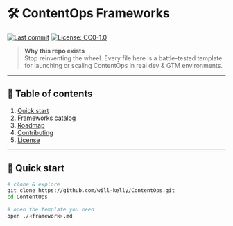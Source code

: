 # 🛠️ ContentOps Frameworks

[![Last commit](https://img.shields.io/github/last-commit/will-kelly/ContentOps?style=flat-square)](../../commits) [![License: CC0-1.0](https://img.shields.io/badge/license-CC0_1.0-lightgrey.svg?style=flat-square)](LICENSE)

> **Why this repo exists**  
> Stop reinventing the wheel. Every file here is a battle-tested template for launching or scaling ContentOps in real dev & GTM environments.

---

## 📜 Table of contents
1. [Quick start](#quick-start)  
2. [Frameworks catalog](#frameworks-catalog)  
3. [Roadmap](#roadmap)  
4. [Contributing](#contributing)  
5. [License](#license)  

---

## 🚀 Quick start
```bash
# clone & explore
git clone https://github.com/will-kelly/ContentOps.git
cd ContentOps

# open the template you need
open ./<framework>.md
